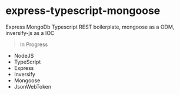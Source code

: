 # express-typescript-mongoose

Express MongoDb Typescript REST boilerplate, mongoose as a ODM, inversify-js as a IOC

> In Progress

* NodeJS 
* TypeScript 
* Express 
* Inversify
* Mongoose
* JsonWebToken

